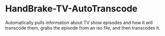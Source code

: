 # HandBrake-TV-AutoTranscode
Automatically pulls information about TV show episodes and how it will transcode them, grabs the episode from an iso file, and then transcodes it.
